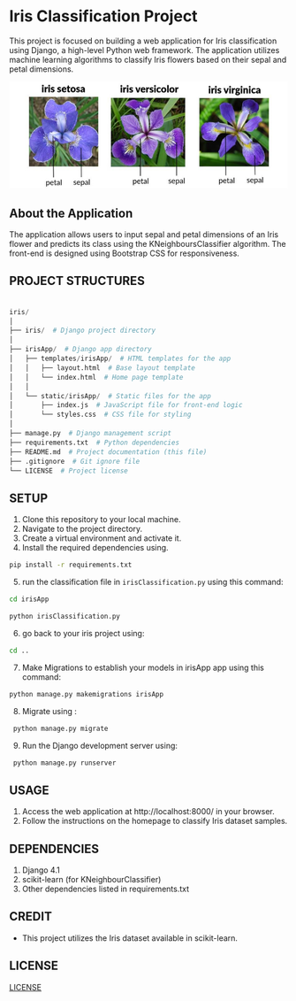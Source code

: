 # Iris Classification Project

This project is focused on building a web application for Iris classification using Django, a high-level Python web framework. The application utilizes machine learning algorithms to classify Iris flowers based on their sepal and petal dimensions.

![Project Logo](irisApp/static/irisApp/images/irisClass.png)

## About the Application
The application allows users to input sepal and petal dimensions of an Iris flower and predicts its class using the KNeighboursClassifier algorithm. The front-end is designed using Bootstrap CSS for responsiveness.


## PROJECT STRUCTURES

``` python

iris/
│
├── iris/  # Django project directory
│
├── irisApp/  # Django app directory
│   ├── templates/irisApp/  # HTML templates for the app
│   │   ├── layout.html  # Base layout template
│   │   └── index.html  # Home page template
│   │
│   └── static/irisApp/  # Static files for the app
│       ├── index.js  # JavaScript file for front-end logic
│       └── styles.css  # CSS file for styling
│
├── manage.py  # Django management script
├── requirements.txt  # Python dependencies
├── README.md  # Project documentation (this file)
├── .gitignore  # Git ignore file
└── LICENSE  # Project license
```

## SETUP
1. Clone this repository to your local machine.
2. Navigate to the project directory.
3. Create a virtual environment and activate it.
4. Install the required dependencies using.
``` bash 
pip install -r requirements.txt
```
5. run the classification file in `irisClassification.py` using this command:
``` bash 
cd irisApp
```
``` bash
python irisClassification.py
```

6. go back to your iris project using:
```bash 
cd ..
```

7. Make Migrations to establish your models in irisApp app using this command:
``` bash 
python manage.py makemigrations irisApp
```

8. Migrate using :
```bash 
 python manage.py migrate
 ```

9. Run the Django development server using:
``` bash
 python manage.py runserver
 ```

## USAGE
1. Access the web application at http://localhost:8000/ in your browser.
2. Follow the instructions on the homepage to classify Iris dataset samples.

## DEPENDENCIES
1. Django 4.1
2. scikit-learn (for KNeighbourClassifier)
3. Other dependencies listed in requirements.txt

## CREDIT
- This project utilizes the Iris dataset available in scikit-learn.


## LICENSE
[LICENSE](LICENSE)
